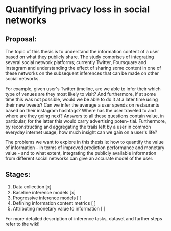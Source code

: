 Quantifying privacy loss in social networks
=============

## Proposal:

The topic of this thesis is to understand the information content of a user based on what they publicly share. The study comprises of integrating several social network platforms; currently Twitter, Foursquare and Instagram and understanding the effect of sharing some content in one of these networks on the subsequent inferences that can be made on other social networks.

For example, given user's Twitter timeline, are we able to infer their which type of venues are they most likely to visit? And furthermore, if at some time this was not possible, would we be able to do it at a later time using their new tweets? Can we infer the average a user spends on restaurants based on their instagram hashtags? Where has the user traveled to and where are they going next? Answers to all these questions contain value, in particular, for the latter this would carry advertising poten-
tial. Furthermore, by reconstructing and aggregating the trails left by a user in common everyday internet usage, how much insight can we gain on a user's life?

The problems we want to explore in this thesis is: how to quantify the value of information - in terms of improved prediction performance and monetary value - and to what extent, integrating the publicly available information from different social networks can give an accurate model of the user.

## Stages:
1. Data collection [x]
2. Baseline inference models [x]
3. Progressive inference models [ ]
4. Defining information content metrics [ ]
5. Attributing monetary value to information [ ]

For more detailed description of inference tasks, dataset and further steps refer to the wiki!